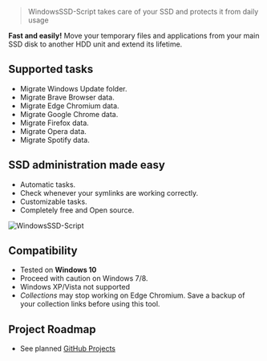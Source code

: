 > WindowsSSD-Script takes care of your SSD and protects it from daily usage

**Fast and easily!** Move your temporary files and applications from your main SSD disk to another HDD unit and extend its lifetime.

## Supported tasks

  * Migrate Windows Update folder.
  * Migrate Brave Browser data.
  * Migrate Edge Chromium data.
  * Migrate Google Chrome data.
  * Migrate Firefox data.
  * Migrate Opera data.
  * Migrate Spotify data.

## SSD administration made easy

  * Automatic tasks.
  * Check whenever your symlinks are working correctly.
  * Customizable tasks.
  * Completely free and Open source.
  
![WindowsSSD-Script](https://equilaterus.github.io/WindowsSSD-Script/assets/img/windowsssd-script.png)

## Compatibility

* Tested on **Windows 10**
* Proceed with caution on Windows 7/8.
* Windows XP/Vista not supported
* *Collections* may stop working on Edge Chromium. Save a backup of your collection links before using this tool.

## Project Roadmap

* See planned [GitHub Projects](https://github.com/equilaterus/WindowsSSD-Script/projects)
